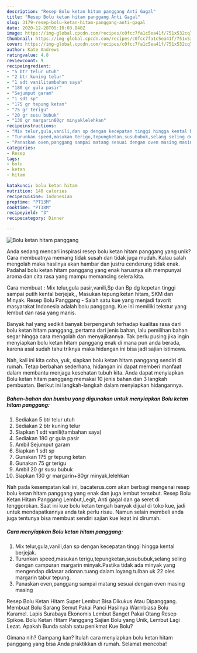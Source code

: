```yaml
---
description: "Resep Bolu ketan hitam panggang Anti Gagal"
title: "Resep Bolu ketan hitam panggang Anti Gagal"
slug: 3179-resep-bolu-ketan-hitam-panggang-anti-gagal
date: 2020-12-28T05:10:03.848Z
image: https://img-global.cpcdn.com/recipes/c0fcc7fa1c5ea41f/751x532cq70/bolu-ketan-hitam-panggang-foto-resep-utama.jpg
thumbnail: https://img-global.cpcdn.com/recipes/c0fcc7fa1c5ea41f/751x532cq70/bolu-ketan-hitam-panggang-foto-resep-utama.jpg
cover: https://img-global.cpcdn.com/recipes/c0fcc7fa1c5ea41f/751x532cq70/bolu-ketan-hitam-panggang-foto-resep-utama.jpg
author: Kate Andrews
ratingvalue: 4.8
reviewcount: 9
recipeingredient:
- "5 btr telur utuh"
- "2 btr kuning telur"
- "1 sdt vanilitambahan saya"
- "180 gr gula pasir"
- "Sejumput garam"
- "1 sdt sp"
- "175 gr tepung ketan"
- "75 gr terigu"
- "20 gr susu bubuk"
- "130 gr margarin80gr minyaklelehkan"
recipeinstructions:
- "Mix telur,gula,vanili,dan sp dengan kecepatan tinggi hingga kental berjejak."
- "Turunkan speed,masukan terigu,tepungketan,susububuk,selang seling dengan campuran margarin minyak.Pastika tidak ada minyak yang mengendap didasar adonan.tuang dalam.loyang tulban uk 22 oles margarin tabur tepung."
- "Panaskan oven,panggang sampai matang sesuai dengan oven masing masing"
categories:
- Resep
tags:
- bolu
- ketan
- hitam

katakunci: bolu ketan hitam 
nutrition: 140 calories
recipecuisine: Indonesian
preptime: "PT13M"
cooktime: "PT38M"
recipeyield: "3"
recipecategory: Dinner

---
```



![Bolu ketan hitam panggang](https://img-global.cpcdn.com/recipes/c0fcc7fa1c5ea41f/751x532cq70/bolu-ketan-hitam-panggang-foto-resep-utama.jpg)

Anda sedang mencari inspirasi resep bolu ketan hitam panggang yang unik? Cara membuatnya memang tidak susah dan tidak juga mudah. Kalau salah mengolah maka hasilnya akan hambar dan justru cenderung tidak enak. Padahal bolu ketan hitam panggang yang enak harusnya sih mempunyai aroma dan cita rasa yang mampu memancing selera kita.

Cara membuat : Mix telur,gula pasir,vanili,Sp dan Bp dg kcpetan tinggi sampai putih kental berjejak,, Masukan tepung ketan hitam, SKM dan Minyak. Resep Bolu Panggang - Salah satu kue yang menjadi favorit masyarakat Indonesia adalah bolu panggang. Kue ini memiliki tekstur yang lembut dan rasa yang manis.

Banyak hal yang sedikit banyak berpengaruh terhadap kualitas rasa dari bolu ketan hitam panggang, pertama dari jenis bahan, lalu pemilihan bahan segar hingga cara mengolah dan menyajikannya. Tak perlu pusing jika ingin menyiapkan bolu ketan hitam panggang enak di mana pun anda berada, karena asal sudah tahu triknya maka hidangan ini bisa jadi sajian istimewa.


Nah, kali ini kita coba, yuk, siapkan bolu ketan hitam panggang sendiri di rumah. Tetap berbahan sederhana, hidangan ini dapat memberi manfaat dalam membantu menjaga kesehatan tubuh kita. Anda dapat menyiapkan Bolu ketan hitam panggang memakai 10 jenis bahan dan 3 langkah pembuatan. Berikut ini langkah-langkah dalam menyiapkan hidangannya.

<!--inarticleads1-->

##### Bahan-bahan dan bumbu yang digunakan untuk menyiapkan Bolu ketan hitam panggang:

1. Sediakan 5 btr telur utuh
1. Sediakan 2 btr kuning telur
1. Siapkan 1 sdt vanili(tambahan saya)
1. Sediakan 180 gr gula pasir
1. Ambil Sejumput garam
1. Siapkan 1 sdt sp
1. Gunakan 175 gr tepung ketan
1. Gunakan 75 gr terigu
1. Ambil 20 gr susu bubuk
1. Siapkan 130 gr margarin+80gr minyak,lelehkan


Nah pada kesempatan kali ini, bacaterus.com akan berbagi mengenai resep bolu ketan hitam panggang yang enak dan juga lembut tersebut. Resep Bolu Ketan Hitam Panggang Lembut,Legit, Anti gagal dan ga seret di tenggorokan. Saat ini kue bolu ketan tengah banyak dijual di toko kue, jadi untuk mendapatkannya anda tak perlu risau. Namun selain membeli anda juga tentunya bisa membuat sendiri sajian kue lezat ini dirumah. 

<!--inarticleads2-->

##### Cara menyiapkan Bolu ketan hitam panggang:

1. Mix telur,gula,vanili,dan sp dengan kecepatan tinggi hingga kental berjejak.
1. Turunkan speed,masukan terigu,tepungketan,susububuk,selang seling dengan campuran margarin minyak.Pastika tidak ada minyak yang mengendap didasar adonan.tuang dalam.loyang tulban uk 22 oles margarin tabur tepung.
1. Panaskan oven,panggang sampai matang sesuai dengan oven masing masing


Resep Bolu Ketan Hitam Super Lembut Bisa Dikukus Atau Dipanggang. Membuat Bolu Sarang Semut Pakai Panci Hasilnya Warrrbiasa Bolu Karamel. Lapis Surabaya Ekonomis Lembut Banget Pakai Otang Resep Spikoe. Bolu Ketan Hitam Panggang Sajian Bolu yang Unik, Lembut Lagi Lezat. Apakah Bunda salah satu penikmat Kue Bolu? 

Gimana nih? Gampang kan? Itulah cara menyiapkan bolu ketan hitam panggang yang bisa Anda praktikkan di rumah. Selamat mencoba!
